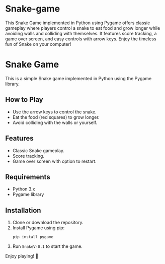 # Snake-game
This Snake Game implemented in Python using Pygame offers classic gameplay where players control a snake to eat food and grow longer while avoiding walls and colliding with themselves. It features score tracking, a game over screen, and easy controls with arrow keys. Enjoy the timeless fun of Snake on your computer!
# Snake Game

This is a simple Snake game implemented in Python using the Pygame library.

## How to Play
- Use the arrow keys to control the snake.
- Eat the food (red squares) to grow longer.
- Avoid colliding with the walls or yourself.

## Features
- Classic Snake gameplay.
- Score tracking.
- Game over screen with option to restart.

## Requirements
- Python 3.x
- Pygame library

## Installation
1. Clone or download the repository.
2. Install Pygame using pip:
   ```
   pip install pygame
   ```
3. Run `SnakeV-0.1` to start the game.

Enjoy playing! 🐍
